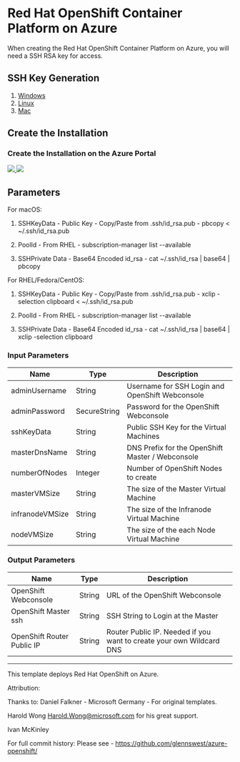 # Red Hat OpenShift Container Platform on Azure

When creating the Red Hat OpenShift Container Platform on Azure, you will need a SSH RSA key for access.

## SSH Key Generation

1. [Windows](ssh_windows.md)
2. [Linux](ssh_linux.md)
3. [Mac](ssh_mac.md)

## Create the Installation
### Create the Installation on the Azure Portal

<a href="https://portal.azure.com/#create/Microsoft.Template/uri/https%3A%2F%2Fraw.githubusercontent.com%2Fopenshift%2Fopenshift-ansible-contrib%2Fmaster%2Freference-architecture%2Fazure-ansible%2Fazuredeploy.json" target="_blank">
    <img src="http://azuredeploy.net/deploybutton.png"/>
</a>
<a href="http://armviz.io/#/?load=https%3A%2F%2Fraw.githubusercontent.com%2Fopenshift%2Fopenshift-ansible-contrib%2Fmaster%2Freference-architecture%2Fazure-ansible%2Fazuredeploy.json" target="_blank">
    <img src="http://armviz.io/visualizebutton.png"/>
</a>


## Parameters

For macOS:

1. SSHKeyData - Public Key - Copy/Paste from .ssh/id_rsa.pub - pbcopy < ~/.ssh/id_rsa.pub

2. PoolId - From RHEL - subscription-manager list --available

3. SSHPrivate Data - Base64 Encoded id_rsa - cat ~/.ssh/id_rsa | base64 | pbcopy

For RHEL/Fedora/CentOS:

1. SSHKeyData - Public Key - Copy/Paste from .ssh/id_rsa.pub - xclip -selection clipboard < ~/.ssh/id_rsa.pub

2. PoolId - From RHEL - subscription-manager list --available

3. SSHPrivate Data - Base64 Encoded id_rsa - cat ~/.ssh/id_rsa | base64 | xclip -selection clipboard

### Input Parameters

| Name| Type           | Description |
| ------------- | ------------- | ------------- |
| adminUsername  | String       | Username for SSH Login and OpenShift Webconsole |
|  adminPassword | SecureString | Password for the OpenShift Webconsole |
| sshKeyData     | String       | Public SSH Key for the Virtual Machines |
| masterDnsName  | String       | DNS Prefix for the OpenShift Master / Webconsole |
| numberOfNodes  | Integer      | Number of OpenShift Nodes to create |
| masterVMSize | String | The size of the Master Virtual Machine |
| infranodeVMSize| String | The size of the Infranode Virtual Machine |
| nodeVMSize| String | The size of the each Node Virtual Machine |

### Output Parameters

| Name| Type           | Description |
| ------------- | ------------- | ------------- |
| OpenShift Webconsole | String       | URL of the OpenShift Webconsole |
| OpenShift Master ssh |String | SSH String to Login at the Master |
| OpenShift Router Public IP | String       | Router Public IP. Needed if you want to create your own Wildcard DNS |

------

This template deploys Red Hat OpenShift on Azure.

Attribution:

Thanks to:
Daniel Falkner - Microsoft Germany - For original templates.

Harold Wong <Harold.Wong@microsoft.com> for his great support.

Ivan McKinley

For full commit history: Please see - https://github.com/glennswest/azure-openshift/
